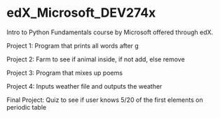 # edX_Microsoft_DEV274x
Intro to Python Fundamentals course by Microsoft offered through edX.

Project 1: Program that prints all words after g

Project 2: Farm to see if animal inside, if not add, else remove

Project 3: Program that mixes up poems

Project 4: Inputs weather file and outputs the weather

Final Project: Quiz to see if user knows 5/20 of the first elements on periodic table
